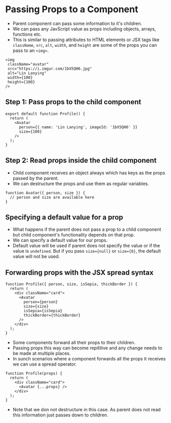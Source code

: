 # Passing Props to a Component

- Parent component can pass some information to it's children.
- We can pass any JavScript value as props including objects, arrays, functions etc.
- This is similar to passing attributes to HTML elements or JSX tags like `className`, `src`, `alt`, `width`, and `height` are some of the props you can pass to an `<img>`.

```tsx
<img
 className="avatar"
 src="https://i.imgur.com/1bX5QH6.jpg"
 alt="Lin Lanying"
 width={100}
 height={100}
/>
```

## Step 1: Pass props to the child component 

```tsx
export default function Profile() {
  return (
    <Avatar
      person={{ name: 'Lin Lanying', imageId: '1bX5QH6' }}
      size={100}
    />
  );
}
```

## Step 2: Read props inside the child component 

- Child component receives an object always which has keys as the props passed by the parent.
- We can destructure the props and use them as regular variables.

```tsx
function Avatar({ person, size }) {
  // person and size are available here
}
```


## Specifying a default value for a prop 

- What happens if the parent does not pass a prop to a child component but child component's functionality depends on that prop.
- We can specify a default value for our props.
- Default value will be used if parent does not specify the value or if the value is `undefined`. But if you pass `size={null}` or `size={0}`, the default value will not be used.


## Forwarding props with the JSX spread syntax 

```tsx
function Profile({ person, size, isSepia, thickBorder }) {
  return (
    <div className="card">
      <Avatar
        person={person}
        size={size}
        isSepia={isSepia}
        thickBorder={thickBorder}
      />
    </div>
  );
}
```
- Some components forward all their props to their children.
- Passing props this way can become repititive and any change needs to be made at multiple places.
- In sunch scenarios where a component forwards all the props it receives we can use a spread operator.

```tsx
function Profile(props) {
  return (
    <div className="card">
      <Avatar {...props} />
    </div>
  );
}
```
- Note that we don not destructure in this case. As parent does not read this information just passes down to children.

